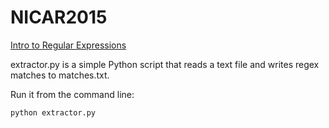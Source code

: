 # NICAR2015
[Intro to Regular Expressions](https://docs.google.com/presentation/d/1AXB6oNstnoFIN5KkJSpg9Qevc05M2RYX9Knq1i3gVPk/edit?usp=sharing)

extractor.py is a simple Python script that reads a text file and writes regex matches to matches.txt.

Run it from the command line:
```
python extractor.py
```
